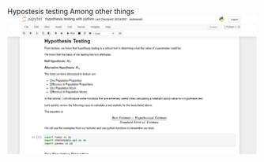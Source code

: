 Hypostesis testing Among other things
![alt text](https://github.com/gab-costa/STATISTICS/blob/main/hypothesis.png)

